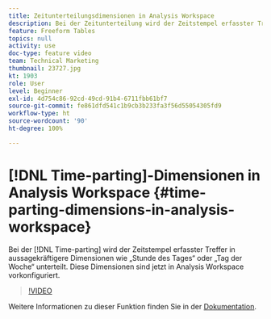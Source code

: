 ```yaml
---
title: Zeitunterteilungsdimensionen in Analysis Workspace
description: Bei der Zeitunterteilung wird der Zeitstempel erfasster Treffer in aussagekräftigere Dimensionen wie „Stunde des Tages“ oder „Tag der Woche“ unterteilt. Diese Dimensionen sind jetzt in Analysis Workspace vorkonfiguriert.
feature: Freeform Tables
topics: null
activity: use
doc-type: feature video
team: Technical Marketing
thumbnail: 23727.jpg
kt: 1903
role: User
level: Beginner
exl-id: 4d754c86-92cd-49cd-91b4-6711fbb61bf7
source-git-commit: fe861dfd541c1b9cb3b233fa3f56d55054305fd9
workflow-type: ht
source-wordcount: '90'
ht-degree: 100%

---
```


# [!DNL Time-parting]-Dimensionen in Analysis Workspace {#time-parting-dimensions-in-analysis-workspace}

Bei der [!DNL Time-parting] wird der Zeitstempel erfasster Treffer in aussagekräftigere Dimensionen wie „Stunde des Tages“ oder „Tag der Woche“ unterteilt. Diese Dimensionen sind jetzt in Analysis Workspace vorkonfiguriert.

>[!VIDEO](https://video.tv.adobe.com/v/23727/?quality=12)

Weitere Informationen zu dieser Funktion finden Sie in der [Dokumentation](https://experienceleague.adobe.com/docs/analytics/analyze/analysis-workspace/components/dimensions/time-parting-dimensions.html?lang=de).
